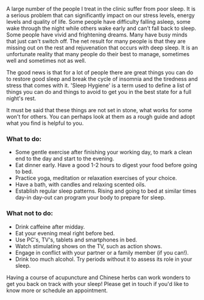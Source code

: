 
A large number of the people I treat in the clinic suffer from poor sleep. It is a serious problem that can significantly impact on our stress levels, energy levels and quality of life. Some people have difficulty falling asleep, some wake through the night while others wake early and can't fall back to sleep. Some people have vivid and frightening dreams. Many have busy minds that just can't switch off. The net result for many people is that they are missing out on the rest and rejuvenation that occurs with deep sleep. It is an unfortunate reality that many people do their best to manage, sometimes well and sometimes not as well.

The good news is that for a lot of people there are great things you can do to restore good sleep and break the cycle of insomnia and the tiredness and stress that comes with it. 'Sleep Hygiene' is a term used to define a list of things you can do and things to avoid to get you in the best state for a full night's rest.

It must be said that these things are not set in stone, what works for some won't for others. You can perhaps look at them as a rough guide and adopt what you find is helpful to you.

### What to do:

* Some gentle exercise after finishing your working day, to mark a clean end to the day and start to the evening.</li>
* Eat dinner early. Have a good 1-2 hours to digest your food before going to bed.</li>
* Practice yoga, meditation or relaxation exercises of your choice.</li>
* Have a bath, with candles and relaxing scented oils.</li>
* Establish regular sleep patterns. Rising and going to bed at similar times day-in day-out can program your body to prepare for sleep.</li>

### What not to do:

* Drink caffeine after midday.</li>
* Eat your evening meal right before bed.</li>
* Use PC's, TV's, tablets and smartphones in bed.</li>
* Watch stimulating shows on the TV, such as action shows.</li>
* Engage in conflict with your partner or a family member (if you can!).</li>
* Drink too much alcohol. Try periods without it to assess its role in your sleep.</li>

Having a course of acupuncture and Chinese herbs can work wonders to get you back on track with your sleep! Please get in touch if you'd like to know more or schedule an appointment.
